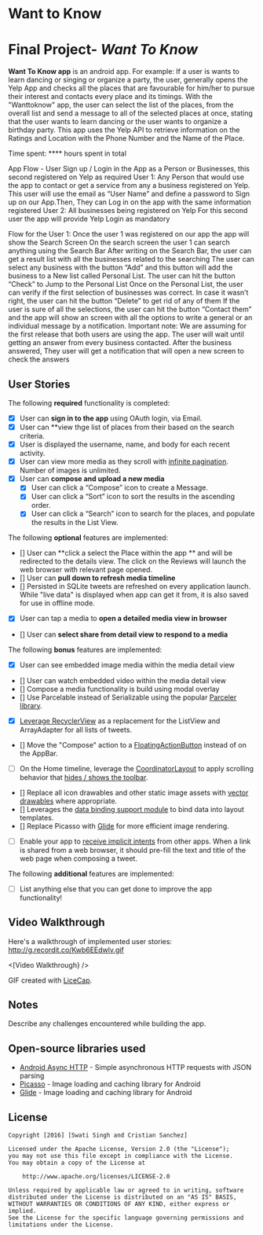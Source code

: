 # Want to Know
# Final Project- *Want To Know*

**Want To Know app** is an android app. For example: If a user is wants to learn dancing or singing or organize a party, the user, generally opens the Yelp App and checks all the places that are favourable for him/her to pursue their interest and contacts every place and its timings. With the "Wanttoknow" app, the user can select the list of the places, from the overall list and send a message to all of the selected places at once, stating that the user wants to learn dancing or the user wants to organize a birthday party.
This app uses the Yelp API to retrieve information on the Ratings and Location with the Phone Number and the Name of the Place. 

Time spent: **** hours spent in total

App Flow - 
User Sign up / Login in the App as a Person or Businesses, this second registered on Yelp as required
User 1: Any Person that would use the app to contact or get a service from any a business registered on Yelp. This user will use the email as “User Name” and define a password to Sign up on our App.Then, They can Log in on the app with the same information registered
User 2: All businesses being registered on Yelp
	For this second user the app will provide Yelp Login as mandatory


Flow for the User 1:
Once the user 1 was registered on our app the app will show the Search Screen
On the search screen the user 1 can search anything using the Search Bar
After writing on the Search Bar, the user can get a result list with all the businesses related to the searching
The user can select any business with the button “Add” and this button will add the business to a New list called Personal List.
The user can hit the button “Check” to Jump to the Personal List
Once on the Personal List, the user can verify if the first selection of businesses was correct. In case it wasn’t right, the user can hit the button “Delete” to get rid of any of them
If the user is sure of all the selections, the user can hit the button “Contact them” and the app will show an screen with all the options to write a general or an individual message by a notification. 
Important note: We are assuming for the first release that both users are using the app. 
The user will wait until getting an answer from every business contacted.
After the business answered, They user will get a notification that will open a new screen to check the answers

## User Stories

The following **required** functionality is completed:

* [x]	User can **sign in to the app** using OAuth login, via Email.
* [x]	User can **view thge list of places from their based on the search criteria.
  * [x] User is displayed the username, name, and body for each recent activity.
  * [x] User can view more media as they scroll with [infinite pagination](http://guides.codepath.com/android/Endless-Scrolling-with-AdapterViews-and-RecyclerView). Number of images is unlimited.
* [x] User can **compose and upload a new media**
  * [x] User can click a “Compose” icon to create a Message.
  * [x] User can click a “Sort” icon to sort the results in the ascending order.
  * [x] User can click a “Search” icon to search for the places, and populate the results in the List View.

The following **optional** features are implemented:

* [] User can **click a select the Place within the app ** and will be redirected to the details view. The click on the Reviews will launch the web browser with relevant page opened.
* [] User can **pull down to refresh media timeline**
* [] Persisted in SQLite tweets are refreshed on every application launch. While "live data" is displayed when app can get it from, it is also saved for use in offline mode.
* [x] User can tap a media to **open a detailed media view in browser**
* [] User can **select share from detail view to respond to a media**

The following **bonus** features are implemented:

* [x] User can see embedded image media within the media detail view
* [] User can watch embedded video within the media detail view
* [] Compose a media  functionality is build using modal overlay
* [] Use Parcelable instead of Serializable using the popular [Parceler library](http://guides.codepath.com/android/Using-Parceler).
* [x] [Leverage RecyclerView](http://guides.codepath.com/android/Using-the-RecyclerView) as a replacement for the ListView and ArrayAdapter for all lists of tweets.
* [] Move the "Compose" action to a [FloatingActionButton](https://github.com/codepath/android_guides/wiki/Floating-Action-Buttons) instead of on the AppBar.
* [ ] On the Home timeline, leverage the [CoordinatorLayout](http://guides.codepath.com/android/Handling-Scrolls-with-CoordinatorLayout#responding-to-scroll-events) to apply scrolling behavior that [hides / shows the toolbar](http://guides.codepath.com/android/Using-the-App-ToolBar#reacting-to-scroll).
* [] Replace all icon drawables and other static image assets with [vector drawables](http://guides.codepath.com/android/Drawables#vector-drawables) where appropriate.
* [] Leverages the [data binding support module](http://guides.codepath.com/android/Applying-Data-Binding-for-Views) to bind data into layout templates.
* [] Replace Picasso with [Glide](http://inthecheesefactory.com/blog/get-to-know-glide-recommended-by-google/en) for more efficient image rendering.
* [ ] Enable your app to [receive implicit intents](http://guides.codepath.com/android/Using-Intents-to-Create-Flows#receiving-implicit-intents) from other apps.  When a link is shared from a web browser, it should pre-fill the text and title of the web page when composing a tweet.

The following **additional** features are implemented:

* [ ] List anything else that you can get done to improve the app functionality!

## Video Walkthrough

Here's a walkthrough of implemented user stories: http://g.recordit.co/Kwb6EEdwlv.gif

<[Video Walkthrough} />

GIF created with [LiceCap](http://www.cockos.com/licecap/).

## Notes

Describe any challenges encountered while building the app.

## Open-source libraries used

- [Android Async HTTP](https://github.com/loopj/android-async-http) - Simple asynchronous HTTP requests with JSON parsing
- [Picasso](http://square.github.io/picasso/) - Image loading and caching library for Android
- [Glide](https://github.com/bumptech/glide) - Image loading and caching library for Android

## License

    Copyright [2016] [Swati Singh and Cristian Sanchez]

    Licensed under the Apache License, Version 2.0 (the "License");
    you may not use this file except in compliance with the License.
    You may obtain a copy of the License at

        http://www.apache.org/licenses/LICENSE-2.0

    Unless required by applicable law or agreed to in writing, software
    distributed under the License is distributed on an "AS IS" BASIS,
    WITHOUT WARRANTIES OR CONDITIONS OF ANY KIND, either express or implied.
    See the License for the specific language governing permissions and
    limitations under the License.
